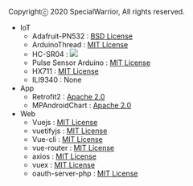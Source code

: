 Copyrightⓒ 2020 SpecialWarrior, All rights reserved.</br>

- IoT
    - Adafruit-PN532 : <a href="https://github.com/osamhack2020/IoT_SpecialForces_SpecialWarrior/blob/master/test%20code/Adafruit-PN532/license.txt">BSD License</a>
    - ArduinoThread : <a href = "https://raw.githubusercontent.com/osamhack2020/IoT_SpecialForces_SpecialWarrior/master/test%20code/ArduinoThread/LICENSE.txt">MIT License</a>
    - HC-SR04 : <a href="https://creativecommons.org/licenses/by-sa/3.0/legalcode"><img src="https://licensebuttons.net/l/by-sa/3.0/88x31.png"></a>
    - Pulse Sensor Arduino : <a href = "https://raw.githubusercontent.com/osamhack2020/IoT_SpecialForces_SpecialWarrior/master/test%20code/PulseSensor/LICENSE">MIT License</a>
    - HX711 : <a href = "https://raw.githubusercontent.com/osamhack2020/IoT_SpecialForces_SpecialWarrior/master/test%20code/HX711%20Library/LICENSE">MIT License</a>
    - ILI9340 : None
- App 
    - Retrofit2 : <a href = "http://www.apache.org/licenses/LICENSE-2.0.txt">Apache 2.0</a>
    - MPAndroidChart : <a href = "http://www.apache.org/licenses/LICENSE-2.0.txt">Apache 2.0</a>
- Web
    - Vuejs : <a href = "https://raw.githubusercontent.com/osamhack2020/Web_SpecialForces_SpecialWarrior/main/LICENSE">MIT License</a>
    - vuetifyjs : <a href = "https://raw.githubusercontent.com/osamhack2020/Web_SpecialForces_SpecialWarrior/main/LICENSE">MIT License</a>
    - Vue-cli : <a href = "https://raw.githubusercontent.com/osamhack2020/Web_SpecialForces_SpecialWarrior/main/LICENSE">MIT License</a>
    - vue-router : <a href = "https://raw.githubusercontent.com/osamhack2020/Web_SpecialForces_SpecialWarrior/main/LICENSE">MIT License</a>
    - axios : <a href = "https://raw.githubusercontent.com/osamhack2020/Web_SpecialForces_SpecialWarrior/main/LICENSE">MIT License</a>
    - vuex : <a href = "https://raw.githubusercontent.com/osamhack2020/Web_SpecialForces_SpecialWarrior/main/LICENSE">MIT License</a>
    - oauth-server-php : <a href = "https://raw.githubusercontent.com/osamhack2020/Web_SpecialForces_SpecialWarrior/main/LICENSE">MIT License</a>
